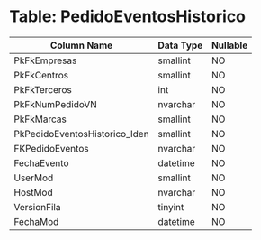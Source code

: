 # Table: PedidoEventosHistorico

| Column Name | Data Type | Nullable |
|-------------|-----------|----------|
| PkFkEmpresas | smallint | NO |
| PkFkCentros | smallint | NO |
| PkFkTerceros | int | NO |
| PkFkNumPedidoVN | nvarchar | NO |
| PkFkMarcas | smallint | NO |
| PkPedidoEventosHistorico_Iden | smallint | NO |
| FKPedidoEventos | nvarchar | NO |
| FechaEvento | datetime | NO |
| UserMod | smallint | NO |
| HostMod | nvarchar | NO |
| VersionFila | tinyint | NO |
| FechaMod | datetime | NO |
